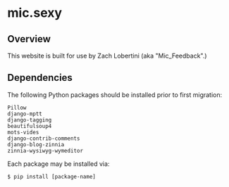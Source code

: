 # mic.sexy

## Overview

This website is built for use by Zach Lobertini (aka "Mic_Feedback".)

## Dependencies

The following Python packages should be installed prior to first migration:

```
Pillow
django-mptt
django-tagging
beautifulsoup4
mots-vides
django-contrib-comments
django-blog-zinnia
zinnia-wysiwyg-wymeditor
```

Each package may be installed via:

```
$ pip install [package-name]
```

